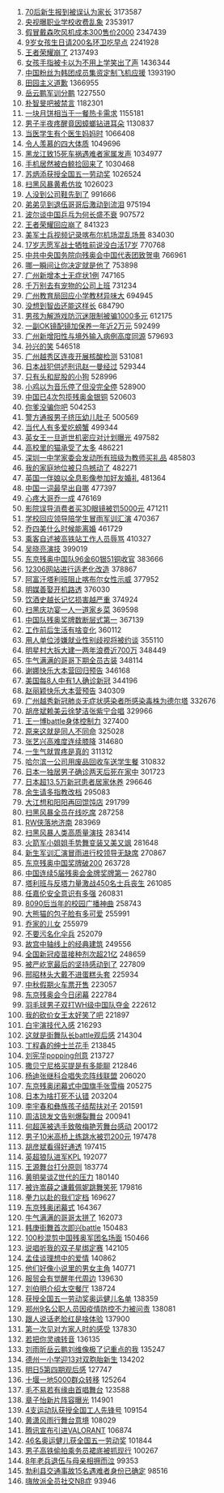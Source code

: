 1. [70后新生报到被误认为家长](https://s.weibo.com/weibo?q=%2370%E5%90%8E%E6%96%B0%E7%94%9F%E6%8A%A5%E5%88%B0%E8%A2%AB%E8%AF%AF%E8%AE%A4%E4%B8%BA%E5%AE%B6%E9%95%BF%23&Refer=top) 3173587
1. [央视曝职业学校收费乱象](https://s.weibo.com/weibo?q=%23%E5%A4%AE%E8%A7%86%E6%9B%9D%E8%81%8C%E4%B8%9A%E5%AD%A6%E6%A0%A1%E6%94%B6%E8%B4%B9%E4%B9%B1%E8%B1%A1%23&Refer=top) 2353917
1. [假冒戴森吹风机成本300售价2000](https://s.weibo.com/weibo?q=%23%E5%81%87%E5%86%92%E6%88%B4%E6%A3%AE%E5%90%B9%E9%A3%8E%E6%9C%BA%E6%88%90%E6%9C%AC300%E5%94%AE%E4%BB%B72000%23&Refer=top) 2347439
1. [9岁女孩生日请200名环卫吃早点](https://s.weibo.com/weibo?q=%239%E5%B2%81%E5%A5%B3%E5%AD%A9%E7%94%9F%E6%97%A5%E8%AF%B7200%E5%90%8D%E7%8E%AF%E5%8D%AB%E5%90%83%E6%97%A9%E7%82%B9%23&Refer=top) 2241928
1. [王者荣耀崩了](https://s.weibo.com/weibo?q=%23%E7%8E%8B%E8%80%85%E8%8D%A3%E8%80%80%E5%B4%A9%E4%BA%86%23&Refer=top) 2137493
1. [女孩手指被卡以为不用上学笑出了声](https://s.weibo.com/weibo?q=%E5%A5%B3%E5%AD%A9%E6%89%8B%E6%8C%87%E8%A2%AB%E5%8D%A1%E4%BB%A5%E4%B8%BA%E4%B8%8D%E7%94%A8%E4%B8%8A%E5%AD%A6%E7%AC%91%E5%87%BA%E4%BA%86%E5%A3%B0&Refer=top) 1436344
1. [中国粉丝为韩团成员集资定制飞机应援](https://s.weibo.com/weibo?q=%23%E4%B8%AD%E5%9B%BD%E7%B2%89%E4%B8%9D%E4%B8%BA%E9%9F%A9%E5%9B%A2%E6%88%90%E5%91%98%E9%9B%86%E8%B5%84%E5%AE%9A%E5%88%B6%E9%A3%9E%E6%9C%BA%E5%BA%94%E6%8F%B4%23&Refer=top) 1393190
1. [田园主义道歉](https://s.weibo.com/weibo?q=%23%E7%94%B0%E5%9B%AD%E4%B8%BB%E4%B9%89%E9%81%93%E6%AD%89%23&Refer=top) 1366955
1. [岳云鹏军训分鹏](https://s.weibo.com/weibo?q=%23%E5%B2%B3%E4%BA%91%E9%B9%8F%E5%86%9B%E8%AE%AD%E5%88%86%E9%B9%8F%23&Refer=top) 1227550
1. [朴智旻吧被禁言](https://s.weibo.com/weibo?q=%23%E6%9C%B4%E6%99%BA%E6%97%BB%E5%90%A7%E8%A2%AB%E7%A6%81%E8%A8%80%23&Refer=top) 1182301
1. [一块月饼相当于一餐热卡需求](https://s.weibo.com/weibo?q=%23%E4%B8%80%E5%9D%97%E6%9C%88%E9%A5%BC%E7%9B%B8%E5%BD%93%E4%BA%8E%E4%B8%80%E9%A4%90%E7%83%AD%E5%8D%A1%E9%9C%80%E6%B1%82%23&Refer=top) 1155181
1. [男子半夜疼醒竟因蟑螂钻进耳朵](https://s.weibo.com/weibo?q=%23%E7%94%B7%E5%AD%90%E5%8D%8A%E5%A4%9C%E7%96%BC%E9%86%92%E7%AB%9F%E5%9B%A0%E8%9F%91%E8%9E%82%E9%92%BB%E8%BF%9B%E8%80%B3%E6%9C%B5%23&Refer=top) 1130837
1. [当医学生有个医生妈妈时](https://s.weibo.com/weibo?q=%23%E5%BD%93%E5%8C%BB%E5%AD%A6%E7%94%9F%E6%9C%89%E4%B8%AA%E5%8C%BB%E7%94%9F%E5%A6%88%E5%A6%88%E6%97%B6%23&Refer=top) 1066408
1. [令人羡慕的四大体质](https://s.weibo.com/weibo?q=%23%E4%BB%A4%E4%BA%BA%E7%BE%A1%E6%85%95%E7%9A%84%E5%9B%9B%E5%A4%A7%E4%BD%93%E8%B4%A8%23&Refer=top) 1049696
1. [黑龙江致15死车祸遇难者家属发声](https://s.weibo.com/weibo?q=%23%E9%BB%91%E9%BE%99%E6%B1%9F%E8%87%B415%E6%AD%BB%E8%BD%A6%E7%A5%B8%E9%81%87%E9%9A%BE%E8%80%85%E5%AE%B6%E5%B1%9E%E5%8F%91%E5%A3%B0%23&Refer=top) 1034977
1. [手机居然被白鲸捡回来了](https://s.weibo.com/weibo?q=%23%E6%89%8B%E6%9C%BA%E5%B1%85%E7%84%B6%E8%A2%AB%E7%99%BD%E9%B2%B8%E6%8D%A1%E5%9B%9E%E6%9D%A5%E4%BA%86%23&Refer=top) 1030468
1. [苏炳添获授全国五一劳动奖](https://s.weibo.com/weibo?q=%23%E8%8B%8F%E7%82%B3%E6%B7%BB%E8%8E%B7%E6%8E%88%E5%85%A8%E5%9B%BD%E4%BA%94%E4%B8%80%E5%8A%B3%E5%8A%A8%E5%A5%96%23&Refer=top) 1026524
1. [扫黑风暴黄希仿妆](https://s.weibo.com/weibo?q=%23%E6%89%AB%E9%BB%91%E9%A3%8E%E6%9A%B4%E9%BB%84%E5%B8%8C%E4%BB%BF%E5%A6%86%23&Refer=top) 1026023
1. [人没到公司鞋先到了](https://s.weibo.com/weibo?q=%23%E4%BA%BA%E6%B2%A1%E5%88%B0%E5%85%AC%E5%8F%B8%E9%9E%8B%E5%85%88%E5%88%B0%E4%BA%86%23&Refer=top) 991666
1. [弟弟见到退伍哥哥后激动到流泪](https://s.weibo.com/weibo?q=%23%E5%BC%9F%E5%BC%9F%E8%A7%81%E5%88%B0%E9%80%80%E4%BC%8D%E5%93%A5%E5%93%A5%E5%90%8E%E6%BF%80%E5%8A%A8%E5%88%B0%E6%B5%81%E6%B3%AA%23&Refer=top) 975194
1. [波尔谈中国乒乓为何长盛不衰](https://s.weibo.com/weibo?q=%23%E6%B3%A2%E5%B0%94%E8%B0%88%E4%B8%AD%E5%9B%BD%E4%B9%92%E4%B9%93%E4%B8%BA%E4%BD%95%E9%95%BF%E7%9B%9B%E4%B8%8D%E8%A1%B0%23&Refer=top) 907572
1. [王者荣耀回应崩了](https://s.weibo.com/weibo?q=%23%E7%8E%8B%E8%80%85%E8%8D%A3%E8%80%80%E5%9B%9E%E5%BA%94%E5%B4%A9%E4%BA%86%23&Refer=top) 841323
1. [美军士兵视频记录喀布尔机场混乱场景](https://s.weibo.com/weibo?q=%23%E7%BE%8E%E5%86%9B%E5%A3%AB%E5%85%B5%E8%A7%86%E9%A2%91%E8%AE%B0%E5%BD%95%E5%96%80%E5%B8%83%E5%B0%94%E6%9C%BA%E5%9C%BA%E6%B7%B7%E4%B9%B1%E5%9C%BA%E6%99%AF%23&Refer=top) 834030
1. [17岁志愿军战士牺牲前说没白活17岁](https://s.weibo.com/weibo?q=%2317%E5%B2%81%E5%BF%97%E6%84%BF%E5%86%9B%E6%88%98%E5%A3%AB%E7%89%BA%E7%89%B2%E5%89%8D%E8%AF%B4%E6%B2%A1%E7%99%BD%E6%B4%BB17%E5%B2%81%23&Refer=top) 770768
1. [中共中央国务院向残奥会中国代表团致贺电](https://s.weibo.com/weibo?q=%23%E4%B8%AD%E5%85%B1%E4%B8%AD%E5%A4%AE%E5%9B%BD%E5%8A%A1%E9%99%A2%E5%90%91%E6%AE%8B%E5%A5%A5%E4%BC%9A%E4%B8%AD%E5%9B%BD%E4%BB%A3%E8%A1%A8%E5%9B%A2%E8%87%B4%E8%B4%BA%E7%94%B5%23&Refer=top) 766961
1. [哪一瞬间让你决定就是他了](https://s.weibo.com/weibo?q=%23%E5%93%AA%E4%B8%80%E7%9E%AC%E9%97%B4%E8%AE%A9%E4%BD%A0%E5%86%B3%E5%AE%9A%E5%B0%B1%E6%98%AF%E4%BB%96%E4%BA%86%23&Refer=top) 753898
1. [广州新增本土无症状1例](https://s.weibo.com/weibo?q=%23%E5%B9%BF%E5%B7%9E%E6%96%B0%E5%A2%9E%E6%9C%AC%E5%9C%9F%E6%97%A0%E7%97%87%E7%8A%B61%E4%BE%8B%23&Refer=top) 747165
1. [千万别去有宠物的公司上班](https://s.weibo.com/weibo?q=%23%E5%8D%83%E4%B8%87%E5%88%AB%E5%8E%BB%E6%9C%89%E5%AE%A0%E7%89%A9%E7%9A%84%E5%85%AC%E5%8F%B8%E4%B8%8A%E7%8F%AD%23&Refer=top) 731234
1. [广州教育局回应小学教材异味大](https://s.weibo.com/weibo?q=%23%E5%B9%BF%E5%B7%9E%E6%95%99%E8%82%B2%E5%B1%80%E5%9B%9E%E5%BA%94%E5%B0%8F%E5%AD%A6%E6%95%99%E6%9D%90%E5%BC%82%E5%91%B3%E5%A4%A7%23&Refer=top) 694945
1. [没想到智齿还能这样长](https://s.weibo.com/weibo?q=%23%E6%B2%A1%E6%83%B3%E5%88%B0%E6%99%BA%E9%BD%BF%E8%BF%98%E8%83%BD%E8%BF%99%E6%A0%B7%E9%95%BF%23&Refer=top) 684790
1. [男孩为解游戏防沉迷限制被骗1000多元](https://s.weibo.com/weibo?q=%23%E7%94%B7%E5%AD%A9%E4%B8%BA%E8%A7%A3%E6%B8%B8%E6%88%8F%E9%98%B2%E6%B2%89%E8%BF%B7%E9%99%90%E5%88%B6%E8%A2%AB%E9%AA%971000%E5%A4%9A%E5%85%83%23&Refer=top) 612175
1. [一副OK镜配镜加保养一年近2万元](https://s.weibo.com/weibo?q=%23%E4%B8%80%E5%89%AFOK%E9%95%9C%E9%85%8D%E9%95%9C%E5%8A%A0%E4%BF%9D%E5%85%BB%E4%B8%80%E5%B9%B4%E8%BF%912%E4%B8%87%E5%85%83%23&Refer=top) 592499
1. [广州新增阳性与境外输入病例高度同源](https://s.weibo.com/weibo?q=%23%E5%B9%BF%E5%B7%9E%E6%96%B0%E5%A2%9E%E9%98%B3%E6%80%A7%E4%B8%8E%E5%A2%83%E5%A4%96%E8%BE%93%E5%85%A5%E7%97%85%E4%BE%8B%E9%AB%98%E5%BA%A6%E5%90%8C%E6%BA%90%23&Refer=top) 579693
1. [孙兴的笑](https://s.weibo.com/weibo?q=%23%E5%AD%99%E5%85%B4%E7%9A%84%E7%AC%91%23&Refer=top) 546518
1. [广州越秀区连夜开展核酸检测](https://s.weibo.com/weibo?q=%23%E5%B9%BF%E5%B7%9E%E8%B6%8A%E7%A7%80%E5%8C%BA%E8%BF%9E%E5%A4%9C%E5%BC%80%E5%B1%95%E6%A0%B8%E9%85%B8%E6%A3%80%E6%B5%8B%23&Refer=top) 531081
1. [日本战犯供述刑讯赵一曼经过](https://s.weibo.com/weibo?q=%23%E6%97%A5%E6%9C%AC%E6%88%98%E7%8A%AF%E4%BE%9B%E8%BF%B0%E5%88%91%E8%AE%AF%E8%B5%B5%E4%B8%80%E6%9B%BC%E7%BB%8F%E8%BF%87%23&Refer=top) 529344
1. [只有头和屁股的小狗](https://s.weibo.com/weibo?q=%23%E5%8F%AA%E6%9C%89%E5%A4%B4%E5%92%8C%E5%B1%81%E8%82%A1%E7%9A%84%E5%B0%8F%E7%8B%97%23&Refer=top) 528996
1. [小鸡以为音乐停了但没完全停](https://s.weibo.com/weibo?q=%23%E5%B0%8F%E9%B8%A1%E4%BB%A5%E4%B8%BA%E9%9F%B3%E4%B9%90%E5%81%9C%E4%BA%86%E4%BD%86%E6%B2%A1%E5%AE%8C%E5%85%A8%E5%81%9C%23&Refer=top) 528900
1. [中国已4次包揽残奥金银铜](https://s.weibo.com/weibo?q=%23%E4%B8%AD%E5%9B%BD%E5%B7%B24%E6%AC%A1%E5%8C%85%E6%8F%BD%E6%AE%8B%E5%A5%A5%E9%87%91%E9%93%B6%E9%93%9C%23&Refer=top) 520603
1. [你爹没骗你吧](https://s.weibo.com/weibo?q=%23%E4%BD%A0%E7%88%B9%E6%B2%A1%E9%AA%97%E4%BD%A0%E5%90%A7%23&Refer=top) 504253
1. [警方通报男子挤压幼儿肚子](https://s.weibo.com/weibo?q=%23%E8%AD%A6%E6%96%B9%E9%80%9A%E6%8A%A5%E7%94%B7%E5%AD%90%E6%8C%A4%E5%8E%8B%E5%B9%BC%E5%84%BF%E8%82%9A%E5%AD%90%23&Refer=top) 500569
1. [当代人有多爱吃螃蟹](https://s.weibo.com/weibo?q=%23%E5%BD%93%E4%BB%A3%E4%BA%BA%E6%9C%89%E5%A4%9A%E7%88%B1%E5%90%83%E8%9E%83%E8%9F%B9%23&Refer=top) 499344
1. [英女王一旦逝世机密应对计划曝光](https://s.weibo.com/weibo?q=%23%E8%8B%B1%E5%A5%B3%E7%8E%8B%E4%B8%80%E6%97%A6%E9%80%9D%E4%B8%96%E6%9C%BA%E5%AF%86%E5%BA%94%E5%AF%B9%E8%AE%A1%E5%88%92%E6%9B%9D%E5%85%89%23&Refer=top) 497582
1. [高校里的猫承受了太多](https://s.weibo.com/weibo?q=%23%E9%AB%98%E6%A0%A1%E9%87%8C%E7%9A%84%E7%8C%AB%E6%89%BF%E5%8F%97%E4%BA%86%E5%A4%AA%E5%A4%9A%23&Refer=top) 486221
1. [深圳一中学家委会发动所有班级为教师买礼品](https://s.weibo.com/weibo?q=%23%E6%B7%B1%E5%9C%B3%E4%B8%80%E4%B8%AD%E5%AD%A6%E5%AE%B6%E5%A7%94%E4%BC%9A%E5%8F%91%E5%8A%A8%E6%89%80%E6%9C%89%E7%8F%AD%E7%BA%A7%E4%B8%BA%E6%95%99%E5%B8%88%E4%B9%B0%E7%A4%BC%E5%93%81%23&Refer=top) 485803
1. [我的家庭地位被只鸟撼动了](https://s.weibo.com/weibo?q=%23%E6%88%91%E7%9A%84%E5%AE%B6%E5%BA%AD%E5%9C%B0%E4%BD%8D%E8%A2%AB%E5%8F%AA%E9%B8%9F%E6%92%BC%E5%8A%A8%E4%BA%86%23&Refer=top) 482271
1. [英国一伴娘以全息影像参加好友婚礼](https://s.weibo.com/weibo?q=%23%E8%8B%B1%E5%9B%BD%E4%B8%80%E4%BC%B4%E5%A8%98%E4%BB%A5%E5%85%A8%E6%81%AF%E5%BD%B1%E5%83%8F%E5%8F%82%E5%8A%A0%E5%A5%BD%E5%8F%8B%E5%A9%9A%E7%A4%BC%23&Refer=top) 481364
1. [中国一词最早出自哪](https://s.weibo.com/weibo?q=%23%E4%B8%AD%E5%9B%BD%E4%B8%80%E8%AF%8D%E6%9C%80%E6%97%A9%E5%87%BA%E8%87%AA%E5%93%AA%23&Refer=top) 477397
1. [心疼大哥乔一成](https://s.weibo.com/weibo?q=%23%E5%BF%83%E7%96%BC%E5%A4%A7%E5%93%A5%E4%B9%94%E4%B8%80%E6%88%90%23&Refer=top) 476169
1. [影院误导消费者买3D眼镜被罚5000元](https://s.weibo.com/weibo?q=%23%E5%BD%B1%E9%99%A2%E8%AF%AF%E5%AF%BC%E6%B6%88%E8%B4%B9%E8%80%85%E4%B9%B03D%E7%9C%BC%E9%95%9C%E8%A2%AB%E7%BD%9A5000%E5%85%83%23&Refer=top) 471211
1. [学校回应领导陪学生冒雨军训汇演](https://s.weibo.com/weibo?q=%23%E5%AD%A6%E6%A0%A1%E5%9B%9E%E5%BA%94%E9%A2%86%E5%AF%BC%E9%99%AA%E5%AD%A6%E7%94%9F%E5%86%92%E9%9B%A8%E5%86%9B%E8%AE%AD%E6%B1%87%E6%BC%94%23&Refer=top) 470367
1. [乔四美什么时候能离婚](https://s.weibo.com/weibo?q=%23%E4%B9%94%E5%9B%9B%E7%BE%8E%E4%BB%80%E4%B9%88%E6%97%B6%E5%80%99%E8%83%BD%E7%A6%BB%E5%A9%9A%23&Refer=top) 461729
1. [乘客自述被高铁站工作人员辱骂](https://s.weibo.com/weibo?q=%23%E4%B9%98%E5%AE%A2%E8%87%AA%E8%BF%B0%E8%A2%AB%E9%AB%98%E9%93%81%E7%AB%99%E5%B7%A5%E4%BD%9C%E4%BA%BA%E5%91%98%E8%BE%B1%E9%AA%82%23&Refer=top) 410327
1. [吴晓亮演技](https://s.weibo.com/weibo?q=%E5%90%B4%E6%99%93%E4%BA%AE%E6%BC%94%E6%8A%80&Refer=top) 399019
1. [东京残奥中国队96金60银51铜收官](https://s.weibo.com/weibo?q=%23%E4%B8%9C%E4%BA%AC%E6%AE%8B%E5%A5%A5%E4%B8%AD%E5%9B%BD%E9%98%9F96%E9%87%9160%E9%93%B651%E9%93%9C%E6%94%B6%E5%AE%98%23&Refer=top) 383666
1. [12306网站进行适老化改造](https://s.weibo.com/weibo?q=%2312306%E7%BD%91%E7%AB%99%E8%BF%9B%E8%A1%8C%E9%80%82%E8%80%81%E5%8C%96%E6%94%B9%E9%80%A0%23&Refer=top) 378867
1. [阿富汗塔利班阻止喀布尔女性示威](https://s.weibo.com/weibo?q=%23%E9%98%BF%E5%AF%8C%E6%B1%97%E5%A1%94%E5%88%A9%E7%8F%AD%E9%98%BB%E6%AD%A2%E5%96%80%E5%B8%83%E5%B0%94%E5%A5%B3%E6%80%A7%E7%A4%BA%E5%A8%81%23&Refer=top) 377952
1. [明媒善娶开机路透](https://s.weibo.com/weibo?q=%23%E6%98%8E%E5%AA%92%E5%96%84%E5%A8%B6%E5%BC%80%E6%9C%BA%E8%B7%AF%E9%80%8F%23&Refer=top) 376030
1. [饮酒史越长记忆损害越严重](https://s.weibo.com/weibo?q=%23%E9%A5%AE%E9%85%92%E5%8F%B2%E8%B6%8A%E9%95%BF%E8%AE%B0%E5%BF%86%E6%8D%9F%E5%AE%B3%E8%B6%8A%E4%B8%A5%E9%87%8D%23&Refer=top) 374924
1. [扫黑庆功宴一人一道家乡菜](https://s.weibo.com/weibo?q=%23%E6%89%AB%E9%BB%91%E5%BA%86%E5%8A%9F%E5%AE%B4%E4%B8%80%E4%BA%BA%E4%B8%80%E9%81%93%E5%AE%B6%E4%B9%A1%E8%8F%9C%23&Refer=top) 369598
1. [中国队残奥奖牌数断层式第一](https://s.weibo.com/weibo?q=%23%E4%B8%AD%E5%9B%BD%E9%98%9F%E6%AE%8B%E5%A5%A5%E5%A5%96%E7%89%8C%E6%95%B0%E6%96%AD%E5%B1%82%E5%BC%8F%E7%AC%AC%E4%B8%80%23&Refer=top) 367139
1. [工作前后生活有啥变化](https://s.weibo.com/weibo?q=%23%E5%B7%A5%E4%BD%9C%E5%89%8D%E5%90%8E%E7%94%9F%E6%B4%BB%E6%9C%89%E5%95%A5%E5%8F%98%E5%8C%96%23&Refer=top) 360112
1. [用人单位涉嫌就业性别歧视将被约谈](https://s.weibo.com/weibo?q=%23%E7%94%A8%E4%BA%BA%E5%8D%95%E4%BD%8D%E6%B6%89%E5%AB%8C%E5%B0%B1%E4%B8%9A%E6%80%A7%E5%88%AB%E6%AD%A7%E8%A7%86%E5%B0%86%E8%A2%AB%E7%BA%A6%E8%B0%88%23&Refer=top) 355110
1. [明星村大拆大建一两年浪费近700万](https://s.weibo.com/weibo?q=%23%E6%98%8E%E6%98%9F%E6%9D%91%E5%A4%A7%E6%8B%86%E5%A4%A7%E5%BB%BA%E4%B8%80%E4%B8%A4%E5%B9%B4%E6%B5%AA%E8%B4%B9%E8%BF%91700%E4%B8%87%23&Refer=top) 348449
1. [牛气满满的哥哥下期全员古装](https://s.weibo.com/weibo?q=%23%E7%89%9B%E6%B0%94%E6%BB%A1%E6%BB%A1%E7%9A%84%E5%93%A5%E5%93%A5%E4%B8%8B%E6%9C%9F%E5%85%A8%E5%91%98%E5%8F%A4%E8%A3%85%23&Refer=top) 348114
1. [谢娜快乐大本营回归预告](https://s.weibo.com/weibo?q=%23%E8%B0%A2%E5%A8%9C%E5%BF%AB%E4%B9%90%E5%A4%A7%E6%9C%AC%E8%90%A5%E5%9B%9E%E5%BD%92%E9%A2%84%E5%91%8A%23&Refer=top) 346168
1. [美国每8人中有1人确诊新冠](https://s.weibo.com/weibo?q=%23%E7%BE%8E%E5%9B%BD%E6%AF%8F8%E4%BA%BA%E4%B8%AD%E6%9C%891%E4%BA%BA%E7%A1%AE%E8%AF%8A%E6%96%B0%E5%86%A0%23&Refer=top) 344196
1. [赵丽颖快乐大本营预告](https://s.weibo.com/weibo?q=%23%E8%B5%B5%E4%B8%BD%E9%A2%96%E5%BF%AB%E4%B9%90%E5%A4%A7%E6%9C%AC%E8%90%A5%E9%A2%84%E5%91%8A%23&Refer=top) 340309
1. [广州越秀新冠肺炎无症状感染者所感染毒株为德尔塔](https://s.weibo.com/weibo?q=%23%E5%B9%BF%E5%B7%9E%E8%B6%8A%E7%A7%80%E6%96%B0%E5%86%A0%E8%82%BA%E7%82%8E%E6%97%A0%E7%97%87%E7%8A%B6%E6%84%9F%E6%9F%93%E8%80%85%E6%89%80%E6%84%9F%E6%9F%93%E6%AF%92%E6%A0%AA%E4%B8%BA%E5%BE%B7%E5%B0%94%E5%A1%94%23&Refer=top) 332676
1. [胡彦斌赖美云徐梦洁张紫宁合唱](https://s.weibo.com/weibo?q=%23%E8%83%A1%E5%BD%A6%E6%96%8C%E8%B5%96%E7%BE%8E%E4%BA%91%E5%BE%90%E6%A2%A6%E6%B4%81%E5%BC%A0%E7%B4%AB%E5%AE%81%E5%90%88%E5%94%B1%23&Refer=top) 329966
1. [王一博battle身体控制力](https://s.weibo.com/weibo?q=%E7%8E%8B%E4%B8%80%E5%8D%9Abattle%E8%BA%AB%E4%BD%93%E6%8E%A7%E5%88%B6%E5%8A%9B&Refer=top) 327400
1. [原来这就是同人不同命](https://s.weibo.com/weibo?q=%23%E5%8E%9F%E6%9D%A5%E8%BF%99%E5%B0%B1%E6%98%AF%E5%90%8C%E4%BA%BA%E4%B8%8D%E5%90%8C%E5%91%BD%23&Refer=top) 325028
1. [张艺兴高难度连续膝降](https://s.weibo.com/weibo?q=%E5%BC%A0%E8%89%BA%E5%85%B4%E9%AB%98%E9%9A%BE%E5%BA%A6%E8%BF%9E%E7%BB%AD%E8%86%9D%E9%99%8D&Refer=top) 314680
1. [一生气就胃疼是真的](https://s.weibo.com/weibo?q=%23%E4%B8%80%E7%94%9F%E6%B0%94%E5%B0%B1%E8%83%83%E7%96%BC%E6%98%AF%E7%9C%9F%E7%9A%84%23&Refer=top) 311312
1. [哈尔滨一公司用废品回收车送学生餐](https://s.weibo.com/weibo?q=%23%E5%93%88%E5%B0%94%E6%BB%A8%E4%B8%80%E5%85%AC%E5%8F%B8%E7%94%A8%E5%BA%9F%E5%93%81%E5%9B%9E%E6%94%B6%E8%BD%A6%E9%80%81%E5%AD%A6%E7%94%9F%E9%A4%90%23&Refer=top) 310832
1. [日本一独居男子确诊两天后死在家中](https://s.weibo.com/weibo?q=%23%E6%97%A5%E6%9C%AC%E4%B8%80%E7%8B%AC%E5%B1%85%E7%94%B7%E5%AD%90%E7%A1%AE%E8%AF%8A%E4%B8%A4%E5%A4%A9%E5%90%8E%E6%AD%BB%E5%9C%A8%E5%AE%B6%E4%B8%AD%23&Refer=top) 301723
1. [日本超13.5万新冠患者居家休养](https://s.weibo.com/weibo?q=%23%E6%97%A5%E6%9C%AC%E8%B6%8513.5%E4%B8%87%E6%96%B0%E5%86%A0%E6%82%A3%E8%80%85%E5%B1%85%E5%AE%B6%E4%BC%91%E5%85%BB%23&Refer=top) 296646
1. [余生请多指教改档](https://s.weibo.com/weibo?q=%23%E4%BD%99%E7%94%9F%E8%AF%B7%E5%A4%9A%E6%8C%87%E6%95%99%E6%94%B9%E6%A1%A3%23&Refer=top) 295083
1. [大江想和阳阳再回馄饨店](https://s.weibo.com/weibo?q=%23%E5%A4%A7%E6%B1%9F%E6%83%B3%E5%92%8C%E9%98%B3%E9%98%B3%E5%86%8D%E5%9B%9E%E9%A6%84%E9%A5%A8%E5%BA%97%23&Refer=top) 291799
1. [扫黑风暴全员在线吃席](https://s.weibo.com/weibo?q=%23%E6%89%AB%E9%BB%91%E9%A3%8E%E6%9A%B4%E5%85%A8%E5%91%98%E5%9C%A8%E7%BA%BF%E5%90%83%E5%B8%AD%23&Refer=top) 287258
1. [RW侠落地济南](https://s.weibo.com/weibo?q=%23RW%E4%BE%A0%E8%90%BD%E5%9C%B0%E6%B5%8E%E5%8D%97%23&Refer=top) 283969
1. [扫黑风暴人类高质量演技](https://s.weibo.com/weibo?q=%23%E6%89%AB%E9%BB%91%E9%A3%8E%E6%9A%B4%E4%BA%BA%E7%B1%BB%E9%AB%98%E8%B4%A8%E9%87%8F%E6%BC%94%E6%8A%80%23&Refer=top) 283414
1. [火箭军小姐姐手势舞变装又美又飒](https://s.weibo.com/weibo?q=%23%E7%81%AB%E7%AE%AD%E5%86%9B%E5%B0%8F%E5%A7%90%E5%A7%90%E6%89%8B%E5%8A%BF%E8%88%9E%E5%8F%98%E8%A3%85%E5%8F%88%E7%BE%8E%E5%8F%88%E9%A3%92%23&Refer=top) 281648
1. [新生军训汇演冒雨进行校领导无缺席](https://s.weibo.com/weibo?q=%23%E6%96%B0%E7%94%9F%E5%86%9B%E8%AE%AD%E6%B1%87%E6%BC%94%E5%86%92%E9%9B%A8%E8%BF%9B%E8%A1%8C%E6%A0%A1%E9%A2%86%E5%AF%BC%E6%97%A0%E7%BC%BA%E5%B8%AD%23&Refer=top) 270867
1. [东京残奥中国奖牌破200](https://s.weibo.com/weibo?q=%23%E4%B8%9C%E4%BA%AC%E6%AE%8B%E5%A5%A5%E4%B8%AD%E5%9B%BD%E5%A5%96%E7%89%8C%E7%A0%B4200%23&Refer=top) 263728
1. [中国连续5届残奥会金牌奖牌第一](https://s.weibo.com/weibo?q=%23%E4%B8%AD%E5%9B%BD%E8%BF%9E%E7%BB%AD5%E5%B1%8A%E6%AE%8B%E5%A5%A5%E4%BC%9A%E9%87%91%E7%89%8C%E5%A5%96%E7%89%8C%E7%AC%AC%E4%B8%80%23&Refer=top) 262780
1. [塔利班与反塔力量激战450名士兵丧生](https://s.weibo.com/weibo?q=%23%E5%A1%94%E5%88%A9%E7%8F%AD%E4%B8%8E%E5%8F%8D%E5%A1%94%E5%8A%9B%E9%87%8F%E6%BF%80%E6%88%98450%E5%90%8D%E5%A3%AB%E5%85%B5%E4%B8%A7%E7%94%9F%23&Refer=top) 261085
1. [任嘉伦安全意识有多强](https://s.weibo.com/weibo?q=%23%E4%BB%BB%E5%98%89%E4%BC%A6%E5%AE%89%E5%85%A8%E6%84%8F%E8%AF%86%E6%9C%89%E5%A4%9A%E5%BC%BA%23&Refer=top) 260831
1. [8090后当年的校园广播神曲](https://s.weibo.com/weibo?q=%238090%E5%90%8E%E5%BD%93%E5%B9%B4%E7%9A%84%E6%A0%A1%E5%9B%AD%E5%B9%BF%E6%92%AD%E7%A5%9E%E6%9B%B2%23&Refer=top) 258743
1. [大熊猫的包子脸有多可爱](https://s.weibo.com/weibo?q=%23%E5%A4%A7%E7%86%8A%E7%8C%AB%E7%9A%84%E5%8C%85%E5%AD%90%E8%84%B8%E6%9C%89%E5%A4%9A%E5%8F%AF%E7%88%B1%23&Refer=top) 255991
1. [乔家的儿女](https://s.weibo.com/weibo?q=%E4%B9%94%E5%AE%B6%E7%9A%84%E5%84%BF%E5%A5%B3&Refer=top) 255979
1. [不要污名化伞兵](https://s.weibo.com/weibo?q=%23%E4%B8%8D%E8%A6%81%E6%B1%A1%E5%90%8D%E5%8C%96%E4%BC%9E%E5%85%B5%23&Refer=top) 252079
1. [故宫中轴线上的经典建筑](https://s.weibo.com/weibo?q=%23%E6%95%85%E5%AE%AB%E4%B8%AD%E8%BD%B4%E7%BA%BF%E4%B8%8A%E7%9A%84%E7%BB%8F%E5%85%B8%E5%BB%BA%E7%AD%91%23&Refer=top) 249556
1. [全国新冠疫苗接种剂次超21亿](https://s.weibo.com/weibo?q=%23%E5%85%A8%E5%9B%BD%E6%96%B0%E5%86%A0%E7%96%AB%E8%8B%97%E6%8E%A5%E7%A7%8D%E5%89%82%E6%AC%A1%E8%B6%8521%E4%BA%BF%23&Refer=top) 248659
1. [被严屹宽最后的坚持感动到了](https://s.weibo.com/weibo?q=%23%E8%A2%AB%E4%B8%A5%E5%B1%B9%E5%AE%BD%E6%9C%80%E5%90%8E%E7%9A%84%E5%9D%9A%E6%8C%81%E6%84%9F%E5%8A%A8%E5%88%B0%E4%BA%86%23&Refer=top) 227809
1. [邢昭林头大戴不进蛋糕头套](https://s.weibo.com/weibo?q=%23%E9%82%A2%E6%98%AD%E6%9E%97%E5%A4%B4%E5%A4%A7%E6%88%B4%E4%B8%8D%E8%BF%9B%E8%9B%8B%E7%B3%95%E5%A4%B4%E5%A5%97%23&Refer=top) 225934
1. [中秋假期火车票开售](https://s.weibo.com/weibo?q=%23%E4%B8%AD%E7%A7%8B%E5%81%87%E6%9C%9F%E7%81%AB%E8%BD%A6%E7%A5%A8%E5%BC%80%E5%94%AE%23&Refer=top) 223057
1. [东京残奥会今日闭幕](https://s.weibo.com/weibo?q=%23%E4%B8%9C%E4%BA%AC%E6%AE%8B%E5%A5%A5%E4%BC%9A%E4%BB%8A%E6%97%A5%E9%97%AD%E5%B9%95%23&Refer=top) 222784
1. [羽毛球男子双打WH级中国队夺金](https://s.weibo.com/weibo?q=%23%E7%BE%BD%E6%AF%9B%E7%90%83%E7%94%B7%E5%AD%90%E5%8F%8C%E6%89%93WH%E7%BA%A7%E4%B8%AD%E5%9B%BD%E9%98%9F%E5%A4%BA%E9%87%91%23&Refer=top) 222612
1. [我的砍价女王太好笑了吧](https://s.weibo.com/weibo?q=%23%E6%88%91%E7%9A%84%E7%A0%8D%E4%BB%B7%E5%A5%B3%E7%8E%8B%E5%A4%AA%E5%A5%BD%E7%AC%91%E4%BA%86%E5%90%A7%23&Refer=top) 221897
1. [白宇演技代入感](https://s.weibo.com/weibo?q=%23%E7%99%BD%E5%AE%87%E6%BC%94%E6%8A%80%E4%BB%A3%E5%85%A5%E6%84%9F%23&Refer=top) 216293
1. [这就是街舞队长battle观后感](https://s.weibo.com/weibo?q=%23%E8%BF%99%E5%B0%B1%E6%98%AF%E8%A1%97%E8%88%9E%E9%98%9F%E9%95%BFbattle%E8%A7%82%E5%90%8E%E6%84%9F%23&Refer=top) 214304
1. [丁程鑫的绅士兰花手](https://s.weibo.com/weibo?q=%23%E4%B8%81%E7%A8%8B%E9%91%AB%E7%9A%84%E7%BB%85%E5%A3%AB%E5%85%B0%E8%8A%B1%E6%89%8B%23&Refer=top) 213845
1. [刘宪华popping创意](https://s.weibo.com/weibo?q=%23%E5%88%98%E5%AE%AA%E5%8D%8Epopping%E5%88%9B%E6%84%8F%23&Refer=top) 213727
1. [撒贝宁尼格买提是有多能聊](https://s.weibo.com/weibo?q=%23%E6%92%92%E8%B4%9D%E5%AE%81%E5%B0%BC%E6%A0%BC%E4%B9%B0%E6%8F%90%E6%98%AF%E6%9C%89%E5%A4%9A%E8%83%BD%E8%81%8A%23&Refer=top) 212846
1. [杨迪张继科合唱失恋阵线联盟](https://s.weibo.com/weibo?q=%23%E6%9D%A8%E8%BF%AA%E5%BC%A0%E7%BB%A7%E7%A7%91%E5%90%88%E5%94%B1%E5%A4%B1%E6%81%8B%E9%98%B5%E7%BA%BF%E8%81%94%E7%9B%9F%23&Refer=top) 206020
1. [东京残奥闭幕式中国旗手张雪梅](https://s.weibo.com/weibo?q=%23%E4%B8%9C%E4%BA%AC%E6%AE%8B%E5%A5%A5%E9%97%AD%E5%B9%95%E5%BC%8F%E4%B8%AD%E5%9B%BD%E6%97%97%E6%89%8B%E5%BC%A0%E9%9B%AA%E6%A2%85%23&Refer=top) 205275
1. [日本为啥打死不认错](https://s.weibo.com/weibo?q=%23%E6%97%A5%E6%9C%AC%E4%B8%BA%E5%95%A5%E6%89%93%E6%AD%BB%E4%B8%8D%E8%AE%A4%E9%94%99%23&Refer=top) 203204
1. [李宇春和彝族孩子结帮扶对子](https://s.weibo.com/weibo?q=%23%E6%9D%8E%E5%AE%87%E6%98%A5%E5%92%8C%E5%BD%9D%E6%97%8F%E5%AD%A9%E5%AD%90%E7%BB%93%E5%B8%AE%E6%89%B6%E5%AF%B9%E5%AD%90%23&Refer=top) 201591
1. [周洁琼发文告别爆裂舞台](https://s.weibo.com/weibo?q=%23%E5%91%A8%E6%B4%81%E7%90%BC%E5%8F%91%E6%96%87%E5%91%8A%E5%88%AB%E7%88%86%E8%A3%82%E8%88%9E%E5%8F%B0%23&Refer=top) 200941
1. [何超莲被选手致敬梅艳芳舞台感动](https://s.weibo.com/weibo?q=%E4%BD%95%E8%B6%85%E8%8E%B2%E8%A2%AB%E9%80%89%E6%89%8B%E8%87%B4%E6%95%AC%E6%A2%85%E8%89%B3%E8%8A%B3%E8%88%9E%E5%8F%B0%E6%84%9F%E5%8A%A8&Refer=top) 200172
1. [男子10米高桥上练跳水被罚200元](https://s.weibo.com/weibo?q=%23%E7%94%B7%E5%AD%9010%E7%B1%B3%E9%AB%98%E6%A1%A5%E4%B8%8A%E7%BB%83%E8%B7%B3%E6%B0%B4%E8%A2%AB%E7%BD%9A200%E5%85%83%23&Refer=top) 197478
1. [胡彦斌看得好通透](https://s.weibo.com/weibo?q=%23%E8%83%A1%E5%BD%A6%E6%96%8C%E7%9C%8B%E5%BE%97%E5%A5%BD%E9%80%9A%E9%80%8F%23&Refer=top) 197415
1. [英超狼队进军KPL](https://s.weibo.com/weibo?q=%23%E8%8B%B1%E8%B6%85%E7%8B%BC%E9%98%9F%E8%BF%9B%E5%86%9BKPL%23&Refer=top) 192077
1. [王源舞台打分原则](https://s.weibo.com/weibo?q=%23%E7%8E%8B%E6%BA%90%E8%88%9E%E5%8F%B0%E6%89%93%E5%88%86%E5%8E%9F%E5%88%99%23&Refer=top) 183774
1. [黄明昊谈Z世代的压力](https://s.weibo.com/weibo?q=%23%E9%BB%84%E6%98%8E%E6%98%8A%E8%B0%88Z%E4%B8%96%E4%BB%A3%E7%9A%84%E5%8E%8B%E5%8A%9B%23&Refer=top) 180140
1. [被许嵩薛之谦戴佩妮跳舞笑死](https://s.weibo.com/weibo?q=%23%E8%A2%AB%E8%AE%B8%E5%B5%A9%E8%96%9B%E4%B9%8B%E8%B0%A6%E6%88%B4%E4%BD%A9%E5%A6%AE%E8%B7%B3%E8%88%9E%E7%AC%91%E6%AD%BB%23&Refer=top) 179816
1. [拳力以赴的我们定档](https://s.weibo.com/weibo?q=%23%E6%8B%B3%E5%8A%9B%E4%BB%A5%E8%B5%B4%E7%9A%84%E6%88%91%E4%BB%AC%E5%AE%9A%E6%A1%A3%23&Refer=top) 169627
1. [东京残奥闭幕式](https://s.weibo.com/weibo?q=%23%E4%B8%9C%E4%BA%AC%E6%AE%8B%E5%A5%A5%E9%97%AD%E5%B9%95%E5%BC%8F%23&Refer=top) 164367
1. [牛气满满的哥哥太拼了](https://s.weibo.com/weibo?q=%23%E7%89%9B%E6%B0%94%E6%BB%A1%E6%BB%A1%E7%9A%84%E5%93%A5%E5%93%A5%E5%A4%AA%E6%8B%BC%E4%BA%86%23&Refer=top) 162073
1. [韩庚街舞首次即兴battle](https://s.weibo.com/weibo?q=%23%E9%9F%A9%E5%BA%9A%E8%A1%97%E8%88%9E%E9%A6%96%E6%AC%A1%E5%8D%B3%E5%85%B4battle%23&Refer=top) 150483
1. [100秒混剪中国残奥军团名场面](https://s.weibo.com/weibo?q=%23100%E7%A7%92%E6%B7%B7%E5%89%AA%E4%B8%AD%E5%9B%BD%E6%AE%8B%E5%A5%A5%E5%86%9B%E5%9B%A2%E5%90%8D%E5%9C%BA%E9%9D%A2%23&Refer=top) 150466
1. [说唱听我的双子星绑定赛](https://s.weibo.com/weibo?q=%23%E8%AF%B4%E5%94%B1%E5%90%AC%E6%88%91%E7%9A%84%E5%8F%8C%E5%AD%90%E6%98%9F%E7%BB%91%E5%AE%9A%E8%B5%9B%23&Refer=top) 142105
1. [孟佳谈理想中的爱情](https://s.weibo.com/weibo?q=%23%E5%AD%9F%E4%BD%B3%E8%B0%88%E7%90%86%E6%83%B3%E4%B8%AD%E7%9A%84%E7%88%B1%E6%83%85%23&Refer=top) 140862
1. [他们好像小说里的男女主角](https://s.weibo.com/weibo?q=%23%E4%BB%96%E4%BB%AC%E5%A5%BD%E5%83%8F%E5%B0%8F%E8%AF%B4%E9%87%8C%E7%9A%84%E7%94%B7%E5%A5%B3%E4%B8%BB%E8%A7%92%23&Refer=top) 140771
1. [服贸会有觉醒年代周边](https://s.weibo.com/weibo?q=%23%E6%9C%8D%E8%B4%B8%E4%BC%9A%E6%9C%89%E8%A7%89%E9%86%92%E5%B9%B4%E4%BB%A3%E5%91%A8%E8%BE%B9%23&Refer=top) 139630
1. [刘伯明介绍太空餐厅](https://s.weibo.com/weibo?q=%23%E5%88%98%E4%BC%AF%E6%98%8E%E4%BB%8B%E7%BB%8D%E5%A4%AA%E7%A9%BA%E9%A4%90%E5%8E%85%23&Refer=top) 138724
1. [获授全国五一劳动奖奥运健儿名单](https://s.weibo.com/weibo?q=%23%E8%8E%B7%E6%8E%88%E5%85%A8%E5%9B%BD%E4%BA%94%E4%B8%80%E5%8A%B3%E5%8A%A8%E5%A5%96%E5%A5%A5%E8%BF%90%E5%81%A5%E5%84%BF%E5%90%8D%E5%8D%95%23&Refer=top) 138359
1. [郑州9名公职人员因疫情防控不力被问责](https://s.weibo.com/weibo?q=%23%E9%83%91%E5%B7%9E9%E5%90%8D%E5%85%AC%E8%81%8C%E4%BA%BA%E5%91%98%E5%9B%A0%E7%96%AB%E6%83%85%E9%98%B2%E6%8E%A7%E4%B8%8D%E5%8A%9B%E8%A2%AB%E9%97%AE%E8%B4%A3%23&Refer=top) 138081
1. [跟人说话老脸红是啥体验](https://s.weibo.com/weibo?q=%23%E8%B7%9F%E4%BA%BA%E8%AF%B4%E8%AF%9D%E8%80%81%E8%84%B8%E7%BA%A2%E6%98%AF%E5%95%A5%E4%BD%93%E9%AA%8C%23&Refer=top) 137900
1. [第一次见对方家人时的感受](https://s.weibo.com/weibo?q=%23%E7%AC%AC%E4%B8%80%E6%AC%A1%E8%A7%81%E5%AF%B9%E6%96%B9%E5%AE%B6%E4%BA%BA%E6%97%B6%E7%9A%84%E6%84%9F%E5%8F%97%23&Refer=top) 137830
1. [若把你灵魂转音](https://s.weibo.com/weibo?q=%23%E8%8B%A5%E6%8A%8A%E4%BD%A0%E7%81%B5%E9%AD%82%E8%BD%AC%E9%9F%B3%23&Refer=top) 136135
1. [刘雨昕岳云鹏刘维像极了记重点的我](https://s.weibo.com/weibo?q=%23%E5%88%98%E9%9B%A8%E6%98%95%E5%B2%B3%E4%BA%91%E9%B9%8F%E5%88%98%E7%BB%B4%E5%83%8F%E6%9E%81%E4%BA%86%E8%AE%B0%E9%87%8D%E7%82%B9%E7%9A%84%E6%88%91%23&Refer=top) 135247
1. [德州一小学迎13对双胞胎新生](https://s.weibo.com/weibo?q=%23%E5%BE%B7%E5%B7%9E%E4%B8%80%E5%B0%8F%E5%AD%A6%E8%BF%8E13%E5%AF%B9%E5%8F%8C%E8%83%9E%E8%83%8E%E6%96%B0%E7%94%9F%23&Refer=top) 134202
1. [明日5第四期观后感](https://s.weibo.com/weibo?q=%23%E6%98%8E%E6%97%A55%E7%AC%AC%E5%9B%9B%E6%9C%9F%E8%A7%82%E5%90%8E%E6%84%9F%23&Refer=top) 127747
1. [十堰一地5000群众转移](https://s.weibo.com/weibo?q=%23%E5%8D%81%E5%A0%B0%E4%B8%80%E5%9C%B05000%E7%BE%A4%E4%BC%97%E8%BD%AC%E7%A7%BB%23&Refer=top) 125264
1. [毛不易若有缘由首唱舞台](https://s.weibo.com/weibo?q=%23%E6%AF%9B%E4%B8%8D%E6%98%93%E8%8B%A5%E6%9C%89%E7%BC%98%E7%94%B1%E9%A6%96%E5%94%B1%E8%88%9E%E5%8F%B0%23&Refer=top) 123588
1. [章子怡新片阵容曝光](https://s.weibo.com/weibo?q=%23%E7%AB%A0%E5%AD%90%E6%80%A1%E6%96%B0%E7%89%87%E9%98%B5%E5%AE%B9%E6%9B%9D%E5%85%89%23&Refer=top) 114901
1. [4支运动队获授全国工人先锋号](https://s.weibo.com/weibo?q=%234%E6%94%AF%E8%BF%90%E5%8A%A8%E9%98%9F%E8%8E%B7%E6%8E%88%E5%85%A8%E5%9B%BD%E5%B7%A5%E4%BA%BA%E5%85%88%E9%94%8B%E5%8F%B7%23&Refer=top) 109154
1. [黄潇风雨行舞台意境](https://s.weibo.com/weibo?q=%E9%BB%84%E6%BD%87%E9%A3%8E%E9%9B%A8%E8%A1%8C%E8%88%9E%E5%8F%B0%E6%84%8F%E5%A2%83&Refer=top) 108029
1. [腾讯宣布引进VALORANT](https://s.weibo.com/weibo?q=%23%E8%85%BE%E8%AE%AF%E5%AE%A3%E5%B8%83%E5%BC%95%E8%BF%9BVALORANT%23&Refer=top) 106874
1. [46名奥运健儿获全国五一劳动奖](https://s.weibo.com/weibo?q=%2346%E5%90%8D%E5%A5%A5%E8%BF%90%E5%81%A5%E5%84%BF%E8%8E%B7%E5%85%A8%E5%9B%BD%E4%BA%94%E4%B8%80%E5%8A%B3%E5%8A%A8%E5%A5%96%23&Refer=top) 101844
1. [男子高铁偷拍乘务员裙底被抓现行](https://s.weibo.com/weibo?q=%23%E7%94%B7%E5%AD%90%E9%AB%98%E9%93%81%E5%81%B7%E6%8B%8D%E4%B9%98%E5%8A%A1%E5%91%98%E8%A3%99%E5%BA%95%E8%A2%AB%E6%8A%93%E7%8E%B0%E8%A1%8C%23&Refer=top) 100267
1. [8年老兵退伍与母亲相拥而泣](https://s.weibo.com/weibo?q=%238%E5%B9%B4%E8%80%81%E5%85%B5%E9%80%80%E4%BC%8D%E4%B8%8E%E6%AF%8D%E4%BA%B2%E7%9B%B8%E6%8B%A5%E8%80%8C%E6%B3%A3%23&Refer=top) 99353
1. [勃利县交通事故15名遇难者身份已确定](https://s.weibo.com/weibo?q=%23%E5%8B%83%E5%88%A9%E5%8E%BF%E4%BA%A4%E9%80%9A%E4%BA%8B%E6%95%8515%E5%90%8D%E9%81%87%E9%9A%BE%E8%80%85%E8%BA%AB%E4%BB%BD%E5%B7%B2%E7%A1%AE%E5%AE%9A%23&Refer=top) 98516
1. [嗨放派全员社交NB症](https://s.weibo.com/weibo?q=%23%E5%97%A8%E6%94%BE%E6%B4%BE%E5%85%A8%E5%91%98%E7%A4%BE%E4%BA%A4NB%E7%97%87%23&Refer=top) 93946